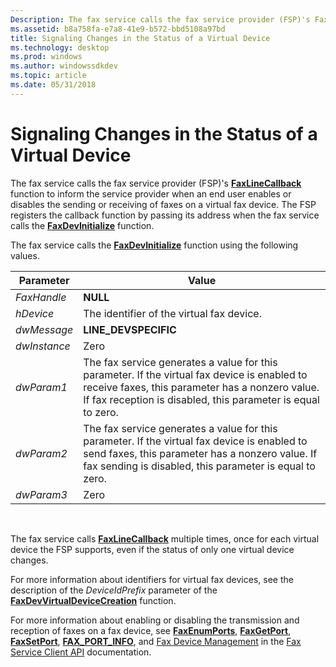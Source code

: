```yaml
---
Description: The fax service calls the fax service provider (FSP)'s FaxLineCallback function to inform the service provider when an end user enables or disables the sending or receiving of faxes on a virtual fax device.
ms.assetid: b8a758fa-e7a8-41e9-b572-bbd5108a97bd
title: Signaling Changes in the Status of a Virtual Device
ms.technology: desktop
ms.prod: windows
ms.author: windowssdkdev
ms.topic: article
ms.date: 05/31/2018
---
```


# Signaling Changes in the Status of a Virtual Device

The fax service calls the fax service provider (FSP)'s [**FaxLineCallback**](-mfax-faxlinecallback.md) function to inform the service provider when an end user enables or disables the sending or receiving of faxes on a virtual fax device. The FSP registers the callback function by passing its address when the fax service calls the [**FaxDevInitialize**](-mfax-faxdevinitialize.md) function.

The fax service calls the [**FaxDevInitialize**](-mfax-faxdevinitialize.md) function using the following values.



| Parameter    | Value                                                                                                                                                                                                           |
|--------------|-----------------------------------------------------------------------------------------------------------------------------------------------------------------------------------------------------------------|
| *FaxHandle*  | **NULL**                                                                                                                                                                                                        |
| *hDevice*    | The identifier of the virtual fax device.                                                                                                                                                                       |
| *dwMessage*  | **LINE\_DEVSPECIFIC**                                                                                                                                                                                           |
| *dwInstance* | Zero                                                                                                                                                                                                            |
| *dwParam1*   | The fax service generates a value for this parameter. If the virtual fax device is enabled to receive faxes, this parameter has a nonzero value. If fax reception is disabled, this parameter is equal to zero. |
| *dwParam2*   | The fax service generates a value for this parameter. If the virtual fax device is enabled to send faxes, this parameter has a nonzero value. If fax sending is disabled, this parameter is equal to zero.      |
| *dwParam3*   | Zero                                                                                                                                                                                                            |



 

The fax service calls [**FaxLineCallback**](-mfax-faxlinecallback.md) multiple times, once for each virtual device the FSP supports, even if the status of only one virtual device changes.

For more information about identifiers for virtual fax devices, see the description of the *DeviceIdPrefix* parameter of the [**FaxDevVirtualDeviceCreation**](-mfax-faxdevvirtualdevicecreation.md) function.

For more information about enabling or disabling the transmission and reception of faxes on a fax device, see [**FaxEnumPorts**](-mfax-faxenumports.md), [**FaxGetPort**](-mfax-faxgetport.md), [**FaxSetPort**](-mfax-faxsetport.md), [**FAX\_PORT\_INFO**](-mfax-fax-port-info-str.md), and [Fax Device Management](-mfax-fax-device-management.md) in the [Fax Service Client API](-mfax-about-the-fax-service-client-api.md) documentation.

 

 



